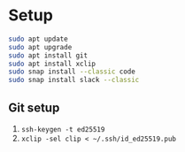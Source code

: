 # Setup
```sh
sudo apt update
sudo apt upgrade
sudo apt install git
sudo apt install xclip
sudo snap install --classic code
sudo snap install slack --classic
```

## Git setup

1. `ssh-keygen -t ed25519`
2. `xclip -sel clip < ~/.ssh/id_ed25519.pub`
